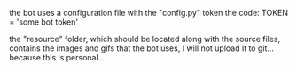 the bot uses a configuration file with the "config.py" token the code:
TOKEN = 'some bot token'

the "resource" folder, which should be located along with the source files, 
contains the images and gifs that the bot uses, I will not upload it to git... 
because this is personal...
